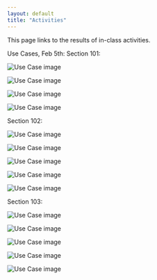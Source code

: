 ```yaml
---
layout: default
title: "Activities"
---
```


This page links to the results of in-class activities.

Use Cases, Feb 5th:
Section 101:

![Use Case image](img/UseCaseActivity/Section101/P1030720.png)

![Use Case image](img/UseCaseActivity/Section101/P1030721.png)

![Use Case image](img/UseCaseActivity/Section101/P1030722.png)

![Use Case image](img/UseCaseActivity/Section101/P1030723.png)

Section 102:

![Use Case image](img/UseCaseActivity/Section102/P1030729.png)

![Use Case image](img/UseCaseActivity/Section102/P1030725.png)

![Use Case image](img/UseCaseActivity/Section102/P1030726.png)

![Use Case image](img/UseCaseActivity/Section102/P1030727.png)

![Use Case image](img/UseCaseActivity/Section102/P1030728.png)

Section 103:

![Use Case image](img/UseCaseActivity/Section103/P1030730.png)

![Use Case image](img/UseCaseActivity/Section103/P1030731.png)

![Use Case image](img/UseCaseActivity/Section103/P1030732.png)

![Use Case image](img/UseCaseActivity/Section103/P1030733.png)

![Use Case image](img/UseCaseActivity/Section103/P1030734.png)


<!-- Just commenting out last year's Activities - the images will be updated for 2016.
[Use cases, Feb 2nd](https://www.flickr.com/photos/129359763@N05/sets/72157648317033113/)

[Online auction analysis models, Feb 6th](https://www.flickr.com/photos/129359763@N05/sets/72157650719158531/)

[Team project problem domain analysis, Feb 9th](https://www.flickr.com/photos/129359763@N05/sets/72157650314419210/)
­-->